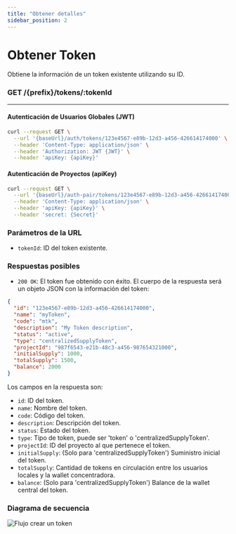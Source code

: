 ```yaml
---
title: "Obtener detalles"
sidebar_position: 2
---
```


# Obtener Token

Obtiene la información de un token existente utilizando su ID.

### <span>GET</span> /{prefix}/tokens/:tokenId

---

#### Autenticación de Usuarios Globales (JWT)

```bash
curl --request GET \
  --url '{baseUrl}/auth/tokens/123e4567-e89b-12d3-a456-426614174000' \
  --header 'Content-Type: application/json' \
  --header 'Authorization: JWT {JWT}' \
  --header 'apiKey: {apiKey}'
```

#### Autenticación de Proyectos (apiKey)

```bash
curl --request GET \
  --url '{baseUrl}/auth-pair/tokens/123e4567-e89b-12d3-a456-426614174000' \
  --header 'Content-Type: application/json' \
  --header 'apiKey: {apiKey}' \
  --header 'secret: {Secret}'
```

### Parámetros de la URL

- `tokenId`: ID del token existente.

### Respuestas posibles

- `200 OK`: El token fue obtenido con éxito. El cuerpo de la respuesta será un objeto JSON con la información del token:

```json
{
  "id": "123e4567-e89b-12d3-a456-426614174000",
  "name": "myToken",
  "code": "mtk",
  "description": "My Token description",
  "status": "active",
  "type": "centralizedSupplyToken",
  "projectId": "987f6543-e21b-48c3-a456-987654321000",
  "initialSupply": 1000,
  "totalSupply": 1500,
  "balance": 2000
}
```

Los campos en la respuesta son:

- `id`: ID del token.
- `name`: Nombre del token.
- `code`: Código del token.
- `description`: Descripción del token.
- `status`: Estado del token.
- `type`: Tipo de token, puede ser 'token' o 'centralizedSupplyToken'.
- `projectId`: ID del proyecto al que pertenece el token.
- `initialSupply`: (Solo para 'centralizedSupplyToken') Suministro inicial del token.
- `totalSupply`: Cantidad de tokens en circulación entre los usuarios locales y la wallet concentradora.
- `balance`: (Solo para 'centralizedSupplyToken') Balance de la wallet central del token.

### Diagrama de secuencia

![Flujo crear un token](/img/docs/tokens/getToken.png "FlowCreateToken")

